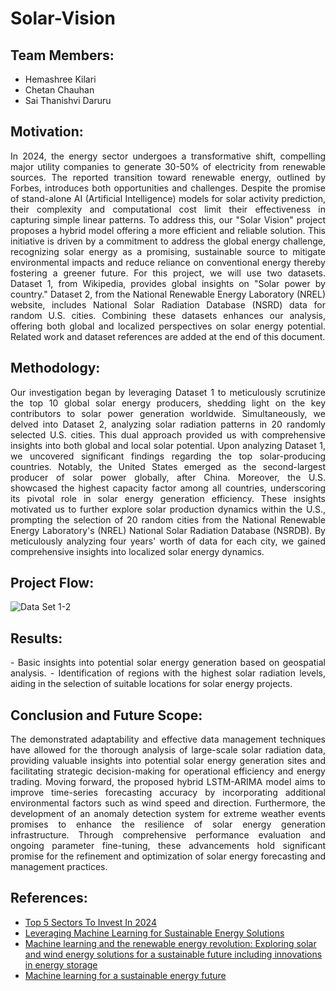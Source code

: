 # Solar-Vision

## Team Members:
- Hemashree Kilari
- Chetan Chauhan
- Sai Thanishvi Daruru


## Motivation:
<p align="justify">
In 2024, the energy sector undergoes a transformative shift, compelling major utility companies to generate 30-50% of electricity from renewable sources. The reported transition toward renewable energy, outlined by Forbes, introduces both opportunities and challenges. Despite the promise of stand-alone AI (Artificial Intelligence) models for solar activity prediction, their complexity and computational cost limit their effectiveness in capturing simple linear patterns. To address this, our "Solar Vision" project proposes a hybrid model offering a more efficient and reliable solution. This initiative is driven by a commitment to address the global energy challenge, recognizing solar energy as a promising, sustainable source to mitigate environmental impacts and reduce reliance on conventional energy thereby fostering a greener future. For this project, we will use two datasets. Dataset 1, from Wikipedia, provides global insights on "Solar power by country." Dataset 2, from the National Renewable Energy Laboratory (NREL) website, includes National Solar Radiation Database (NSRD) data for random U.S. cities. Combining these datasets enhances our analysis, offering both global and localized perspectives on solar energy potential. Related work and dataset references are added at the end of this document.
</p>

## Methodology:
<p align="justify">
Our investigation began by leveraging Dataset 1 to meticulously scrutinize the top 10 global solar energy producers, shedding light on the key contributors to solar power generation worldwide. Simultaneously, we delved into Dataset 2, analyzing solar radiation patterns in 20 randomly selected U.S. cities. This dual approach provided us with comprehensive insights into both global and local solar potential. Upon analyzing Dataset 1, we uncovered significant findings regarding the top solar-producing countries. Notably, the United States emerged as the second-largest producer of solar power globally, after China. Moreover, the U.S. showcased the highest capacity factor among all countries, underscoring its pivotal role in solar energy generation efficiency. These insights motivated us to further explore solar production dynamics within the U.S., prompting the selection of 20 random cities from the National Renewable Energy Laboratory's (NREL) National Solar Radiation Database (NSRDB). By meticulously analyzing four years' worth of data for each city, we gained comprehensive insights into localized solar energy dynamics.
</p>

## Project Flow:
![Data Set 1-2](https://github.com/SaiThanishvi15/Solar-Vision/assets/110758670/4fee53b3-ddb3-44af-82cc-168c6fed66c9)

## Results:
<p align="justify">
- Basic insights into potential solar energy generation based on geospatial analysis.
- Identification of regions with the highest solar radiation levels, aiding in the selection of suitable locations for solar energy projects.
</p>

## Conclusion and Future Scope:
<p align="justify">
The demonstrated adaptability and effective data management techniques have allowed for the thorough analysis of large-scale solar radiation data, providing valuable insights into potential solar energy generation sites and facilitating strategic decision-making for operational efficiency and energy trading. Moving forward, the proposed hybrid LSTM-ARIMA model aims to improve time-series forecasting accuracy by incorporating additional environmental factors such as wind speed and direction. Furthermore, the development of an anomaly detection system for extreme weather events promises to enhance the resilience of solar energy generation infrastructure. Through comprehensive performance evaluation and ongoing parameter fine-tuning, these advancements hold significant promise for the refinement and optimization of solar energy forecasting and management practices.
</p>

## References:
- [Top 5 Sectors To Invest In 2024](https://www.forbes.com)
- [Leveraging Machine Learning for Sustainable Energy Solutions](https://www.cioapplications.com)
- [Machine learning and the renewable energy revolution: Exploring solar and wind energy solutions for a sustainable future including innovations in energy storage](https://onlinelibrary.wiley.com)
- [Machine learning for a sustainable energy future](https://www.nature.com)

